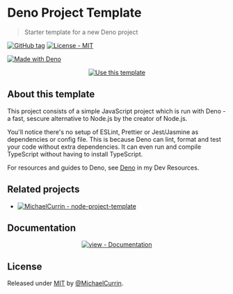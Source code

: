 # Deno Project Template
> Starter template for a new Deno project

[![GitHub tag](https://img.shields.io/github/tag/MichaelCurrin/deno-project-template?include_prereleases=&sort=semver)](https://github.com/MichaelCurrin/deno-project-template/releases/)
[![License - MIT](https://img.shields.io/badge/License-MIT-blue)](#license)

[![Made with Deno](https://img.shields.io/badge/Deno-1-blue?logo=deno&logoColor=white)](https://deno.land)


<div align="center">

[![Use this template](https://img.shields.io/badge/Use_template-Generate_project-2ea44f?style=for-the-badge&logo=github)](https://github.com/MichaelCurrin/deno-project-template/generate)

</div>


## About this template

This project consists of a simple JavaScript project which is run with Deno - a fast, sescure alternative to Node.js by the creator of Node.js.

You'll notice there's no setup of ESLint, Prettier or Jest/Jasmine as dependencies or config file. This is because Deno can lint, format and test your code without extra dependencies. It can even run and compile TypeScript without having to install TypeScript.

For resources and guides to Deno, see [Deno](https://michaelcurrin.github.io/dev-resources/resources/javascript/deno/) in my Dev Resources.


## Related projects

- [![MichaelCurrin - node-project-template](https://img.shields.io/static/v1?label=MichaelCurrin&message=node-project-template&color=blue&logo=github)](https://github.com/MichaelCurrin/node-project-template)


## Documentation

<div align="center">

[![view - Documentation](https://img.shields.io/badge/view-Documentation-blue?style=for-the-badge)](/docs/)

</div>


## License

Released under [MIT](/LICENSE) by [@MichaelCurrin](https://github.com/MichaelCurrin).
